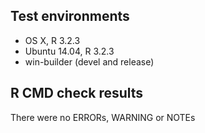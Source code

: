 ## Test environments
* OS X, R 3.2.3
* Ubuntu 14.04, R 3.2.3
* win-builder (devel and release)

## R CMD check results
There were no ERRORs, WARNING or NOTEs